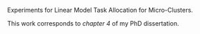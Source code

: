 Experiments for Linear Model Task Allocation for Micro-Clusters.

This work corresponds to *chapter 4* of my PhD dissertation.
